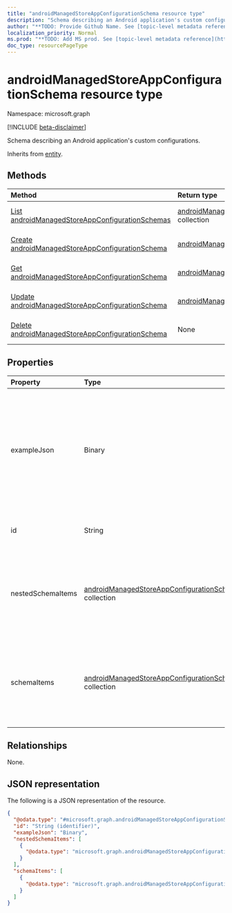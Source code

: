 ```yaml
---
title: "androidManagedStoreAppConfigurationSchema resource type"
description: "Schema describing an Android application's custom configurations."
author: "**TODO: Provide Github Name. See [topic-level metadata reference](https://msgo.azurewebsites.net/add/document/guidelines/metadata.html#topic-level-metadata)**"
localization_priority: Normal
ms.prod: "**TODO: Add MS prod. See [topic-level metadata reference](https://msgo.azurewebsites.net/add/document/guidelines/metadata.html#topic-level-metadata)**"
doc_type: resourcePageType
---
```


# androidManagedStoreAppConfigurationSchema resource type

Namespace: microsoft.graph

[!INCLUDE [beta-disclaimer](../../includes/beta-disclaimer.md)]

Schema describing an Android application's custom configurations.


Inherits from [entity](../resources/entity.md).

## Methods
|Method|Return type|Description|
|:---|:---|:---|
|[List androidManagedStoreAppConfigurationSchemas](../api/androidmanagedstoreappconfigurationschema-list.md)|[androidManagedStoreAppConfigurationSchema](../resources/androidmanagedstoreappconfigurationschema.md) collection|Get a list of the [androidManagedStoreAppConfigurationSchema](../resources/androidmanagedstoreappconfigurationschema.md) objects and their properties.|
|[Create androidManagedStoreAppConfigurationSchema](../api/androidmanagedstoreappconfigurationschema-create.md)|[androidManagedStoreAppConfigurationSchema](../resources/androidmanagedstoreappconfigurationschema.md)|Create a new [androidManagedStoreAppConfigurationSchema](../resources/androidmanagedstoreappconfigurationschema.md) object.|
|[Get androidManagedStoreAppConfigurationSchema](../api/androidmanagedstoreappconfigurationschema-get.md)|[androidManagedStoreAppConfigurationSchema](../resources/androidmanagedstoreappconfigurationschema.md)|Read the properties and relationships of an [androidManagedStoreAppConfigurationSchema](../resources/androidmanagedstoreappconfigurationschema.md) object.|
|[Update androidManagedStoreAppConfigurationSchema](../api/androidmanagedstoreappconfigurationschema-update.md)|[androidManagedStoreAppConfigurationSchema](../resources/androidmanagedstoreappconfigurationschema.md)|Update the properties of an [androidManagedStoreAppConfigurationSchema](../resources/androidmanagedstoreappconfigurationschema.md) object.|
|[Delete androidManagedStoreAppConfigurationSchema](../api/androidmanagedstoreappconfigurationschema-delete.md)|None|Deletes an [androidManagedStoreAppConfigurationSchema](../resources/androidmanagedstoreappconfigurationschema.md) object.|

## Properties
|Property|Type|Description|
|:---|:---|:---|
|exampleJson|Binary|UTF8 encoded byte array containing example JSON string conforming to this schema that demonstrates how to set the configuration for this app|
|id|String|**TODO: Add Description** Inherited from [entity](../resources/entity.md).|
|nestedSchemaItems|[androidManagedStoreAppConfigurationSchemaItem](../resources/androidmanagedstoreappconfigurationschemaitem.md) collection|Collection of items each representing a named configuration option in the schema. It contains a flat list of all configuration.|
|schemaItems|[androidManagedStoreAppConfigurationSchemaItem](../resources/androidmanagedstoreappconfigurationschemaitem.md) collection|Collection of items each representing a named configuration option in the schema. It only contains the root-level configuration.|

## Relationships
None.

## JSON representation
The following is a JSON representation of the resource.
<!-- {
  "blockType": "resource",
  "keyProperty": "id",
  "@odata.type": "microsoft.graph.androidManagedStoreAppConfigurationSchema",
  "baseType": "microsoft.graph.entity",
  "openType": false
}
-->
``` json
{
  "@odata.type": "#microsoft.graph.androidManagedStoreAppConfigurationSchema",
  "id": "String (identifier)",
  "exampleJson": "Binary",
  "nestedSchemaItems": [
    {
      "@odata.type": "microsoft.graph.androidManagedStoreAppConfigurationSchemaItem"
    }
  ],
  "schemaItems": [
    {
      "@odata.type": "microsoft.graph.androidManagedStoreAppConfigurationSchemaItem"
    }
  ]
}
```

